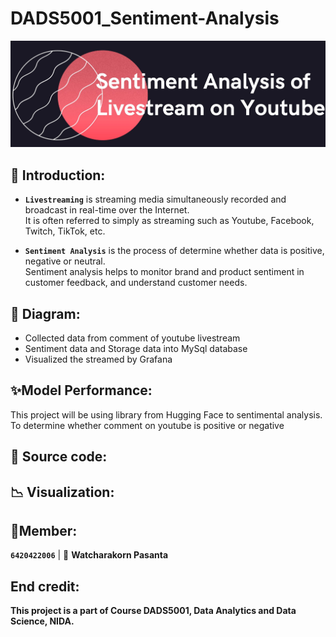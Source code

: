 # DADS5001_Sentiment-Analysis


![image](https://github.com/WatcharakorP/DADS5001_Sentiment-Analysis/blob/main/header_project.JPG)

## 🚩 Introduction: 
* **`Livestreaming`** is streaming media simultaneously recorded and broadcast in real-time over the Internet.<br>
It is often referred to simply as streaming such as Youtube, Facebook, Twitch, TikTok, etc.

* **`Sentiment Analysis`** is the process of determine whether data is positive, negative or neutral.<br>
Sentiment analysis helps to monitor brand and product sentiment in customer feedback, and understand customer needs.

## 🎯 Diagram: 
* Collected data from comment of youtube livestream
* Sentiment data and Storage data into MySql database
* Visualized the streamed by Grafana


## ✨Model Performance:
This project will be using library from Hugging Face to sentimental analysis.<br>
To determine whether comment on youtube is positive or negative 

## 📝 Source code:



## 📉 Visualization:


## 🙋Member:
 **`6420422006`**  | 👦 **Watcharakorn Pasanta** 

## End credit: 
**This project is a part of Course DADS5001, Data Analytics and Data Science, NIDA.**





